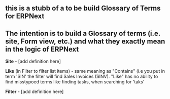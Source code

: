 ## this is a stubb of a to be build **Glossary of Terms** for ERPNext

## The intention is to build a Glossary of terms (i.e. site, Form view, etc.) and what they exactly mean in the logic of ERPNext

**Site** - [add definition here]

**Like** (in Filter to filter list items) - same meaning as "Contains" (i.e you put in term 'SIN' the filter will find Sales Invoices (SINV). "Like" has no ability to find misstypoed terms like finding tasks, when searching for 'taks'

**Filter** - [add definition here]
